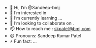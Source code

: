 
- 👋 Hi, I’m @Sandeep-bmj 
- 👀 I’m interested in 
- 🌱 I’m currently learning ...
- 💞️ I’m looking to collaborate on .
- 📫 How to reach me : skpatel@bmj.com
- 😄 Pronouns: Sandeep Kumar Patel
- ⚡ Fun fact: ...

<!---
Sandeep-bmj/Sandeep-bmj is a ✨ special ✨ repository because its `README.md` (this file) appears on your GitHub profile.
You can click the Preview link to take a look at your changes.
--->
